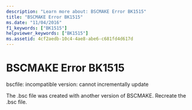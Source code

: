 ```yaml
---
description: "Learn more about: BSCMAKE Error BK1515"
title: "BSCMAKE Error BK1515"
ms.date: "11/04/2016"
f1_keywords: ["BK1515"]
helpviewer_keywords: ["BK1515"]
ms.assetid: 4cf2aedb-10c4-4ae8-abe6-c681fd4d617d
---
```

# BSCMAKE Error BK1515

bscfile: incompatible version: cannot incrementally update

The .bsc file was created with another version of BSCMAKE. Recreate the .bsc file.
